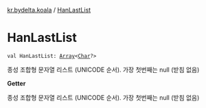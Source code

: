 [kr.bydelta.koala](index.md) / [HanLastList](./-han-last-list.md)

# HanLastList

`val HanLastList: `[`Array`](https://kotlinlang.org/api/latest/jvm/stdlib/kotlin/-array/index.html)`<`[`Char`](https://kotlinlang.org/api/latest/jvm/stdlib/kotlin/-char/index.html)`?>`

종성 조합형 문자열 리스트 (UNICODE 순서). 가장 첫번째는 null (받침 없음)

**Getter**

종성 조합형 문자열 리스트 (UNICODE 순서). 가장 첫번째는 null (받침 없음)


